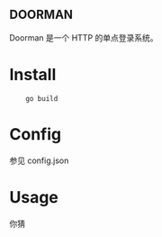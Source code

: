 DOORMAN
--------

Doorman 是一个 HTTP 的单点登录系统。


Install
=======

```
	go build
```


Config
=======

参见 config.json


Usage
=====

你猜

